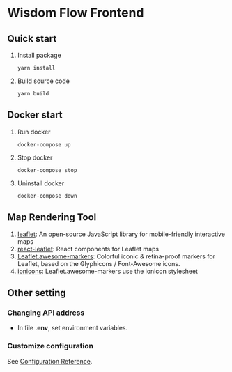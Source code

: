 # Wisdom Flow Frontend

## Quick start

1. Install package
    ```
    yarn install
    ```
2. Build source code
    ```
    yarn build
    ```
## Docker start

1. Run docker
    ```
    docker-compose up
    ```
2. Stop docker
    ```
    docker-compose stop
    ```
3. Uninstall docker
    ```
    docker-compose down
    ```
## Map Rendering Tool

1. [leaflet](https://leafletjs.com/): An open-source JavaScript library for mobile-friendly interactive maps
2. [react-leaflet](https://react-leaflet.js.org/): React components for Leaflet maps
3. [Leaflet.awesome-markers](https://github.com/lennardv2/Leaflet.awesome-markers): Colorful iconic & retina-proof markers for Leaflet, based on the Glyphicons / Font-Awesome icons.
4. [ionicons](https://ionic.io/ionicons): Leaflet.awesome-markers use the ionicon stylesheet


## Other setting
### Changing API address
* In file **.env**, set environment variables.

### Customize configuration
See [Configuration Reference](https://cli.vuejs.org/config/).